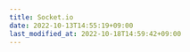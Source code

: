 ```yaml
---
title: Socket.io
date: 2022-10-13T14:55:19+09:00
last_modified_at: 2022-10-18T14:59:42+09:00
---
```

